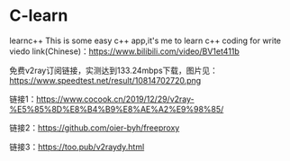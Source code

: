 # C-learn
learnc++
This is some easy c++ app,it's me to learn c++ coding for write
viedo link(Chinese)：https://www.bilibili.com/video/BV1et411b


免费v2ray订阅链接，实测达到133.24mbps下载，图片见：https://www.speedtest.net/result/10814702720.png


链接1：https://www.cocook.cn/2019/12/29/v2ray-%E5%85%8D%E8%B4%B9%E8%AE%A2%E9%98%85/


链接2：https://github.com/oier-byh/freeproxy


链接3：https://too.pub/v2raydy.html
